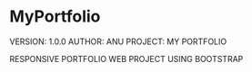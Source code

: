 # MyPortfolio

VERSION: 1.0.0
AUTHOR: ANU
PROJECT: MY PORTFOLIO

RESPONSIVE PORTFOLIO WEB PROJECT USING BOOTSTRAP
